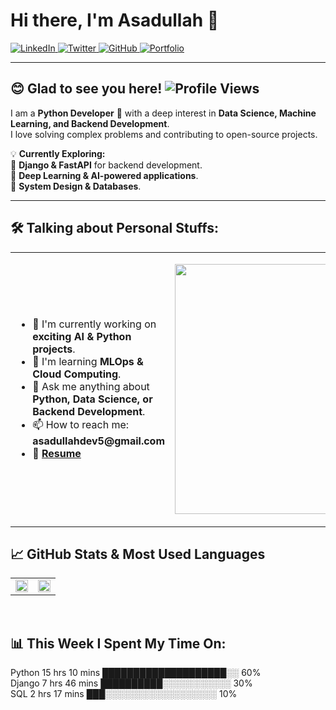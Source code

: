 
# Hi there, I'm Asadullah 👋  

<p align="left">
  <a href="https://linkedin.com/in/asad-ullah-553b152b3">
    <img src="https://img.shields.io/badge/LinkedIn-0077B5?style=flat&logo=linkedin&logoColor=white" alt="LinkedIn">
  </a>
  <a href="https://twitter.com/yourhandle">
    <img src="https://img.shields.io/badge/Twitter-1DA1F2?style=flat&logo=twitter&logoColor=white" alt="Twitter">
  </a>
  <a href="https://github.com/asadullahdev5">
    <img src="https://img.shields.io/badge/GitHub-181717?style=flat&logo=github&logoColor=white" alt="GitHub">
  </a>
  <a href="https://personal-pink-alpha.vercel.app/">
    <img src="https://img.shields.io/badge/Portfolio-20C20E?style=flat&logo=google-chrome&logoColor=white" alt="Portfolio">
  </a>
</p>

---

## 😊 **Glad to see you here!** ![Profile Views](https://komarev.com/ghpvc/?username=asadullahdev5&color=blue)


I am a **Python Developer** 🐍 with a deep interest in **Data Science, Machine Learning, and Backend Development**.  
I love solving complex problems and contributing to open-source projects.  

💡 **Currently Exploring:**  
🔹 **Django & FastAPI** for backend development.  
🔹 **Deep Learning & AI-powered applications**.  
🔹 **System Design & Databases**.  

---

## 🛠 **Talking about Personal Stuffs:**  

<table>
<tr>
<td width="55%">
<ul>
<li> 🔭 I'm currently working on <b>exciting AI & Python projects</b>. </li>
<li> 📖 I'm learning <b>MLOps & Cloud Computing</b>. </li>
<li> 💬 Ask me anything about <b>Python, Data Science, or Backend Development</b>. </li>
<li> 📫 How to reach me: <b>asadullahdev5@gmail.com</b> </li>
<li> 📄 <a href="https://drive.google.com/file/d/1-tax_LZSbij6lAXZNJHHm0Xp0IH_tGTl/view?usp=sharing"><b>Resume</b></a> </li>
</ul>
</td>
<td width="45%">
<p align="right">
 <img src="https://i.giphy.com/media/qgQUggAC3Pfv687qPC/giphy.webp" width="400px">

</p>
</td>
</tr>
</table>

## 📈 GitHub Stats & Most Used Languages
<table> <tr> <td> <img src="https://github-readme-stats.vercel.app/api?username=asadullahdev5&show_icons=true&theme=light" width="100%"> </td> <td> <img src="https://github-readme-stats.vercel.app/api/top-langs/?username=asadullahdev5&layout=compact&theme=light" width="100%"> </td> </tr> </table>

<br>

## 📊 **This Week I Spent My Time On:**

Python      15 hrs 10 mins  ████████████████████░░  60%<br>
Django       7 hrs 46 mins  ██████████░░░░░░░░░░░  30%<br>
SQL         2 hrs 17 mins  ███░░░░░░░░░░░░░░░░░░  10%
